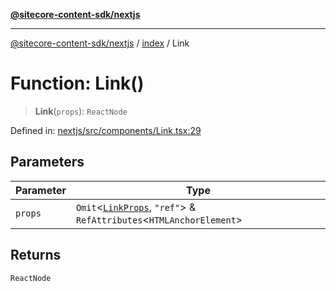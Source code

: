 [**@sitecore-content-sdk/nextjs**](../../README.md)

***

[@sitecore-content-sdk/nextjs](../../README.md) / [index](../README.md) / Link

# Function: Link()

> **Link**(`props`): `ReactNode`

Defined in: [nextjs/src/components/Link.tsx:29](https://github.com/Sitecore/content-sdk/blob/51f6d86287f95a06b40045498aa7037d8b684c67/packages/nextjs/src/components/Link.tsx#L29)

## Parameters

| Parameter | Type |
| ------ | ------ |
| `props` | `Omit`\<[`LinkProps`](../type-aliases/LinkProps.md), `"ref"`\> & `RefAttributes`\<`HTMLAnchorElement`\> |

## Returns

`ReactNode`
